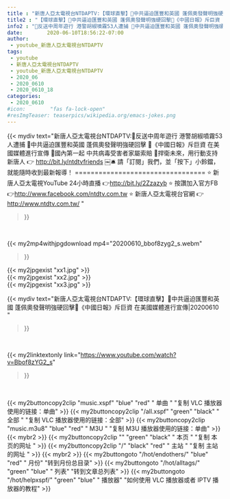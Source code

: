 ```yaml
---
title : "新唐人亞太電視台NTDAPTV:【環球直擊】🔹中共逼迫匯豐和英國 蓬佩奧發聲明強硬回擊🔹《中國日報》斥巨資 在美國媒體進行宣傳|20200610 "
title2 : "【環球直擊】🔹中共逼迫匯豐和英國 蓬佩奧發聲明強硬回擊🔹《中國日報》斥巨資 在美國媒體進行宣傳|20200610 "
info2 : "🔹反送中周年遊行 港警胡椒噴霧53人遭捕 🔹中共逼迫匯豐和英國 蓬佩奧發聲明強硬回擊 🔹《中國日報》斥巨資 在美國媒體進行宣傳 🔹國內第一起 中共病毒受害者家屬索賠  💪捍衛未來，用行動支持新唐人 👉 http://bit.ly/ntdtvfriends ￼🛎 請「訂閱」我們，並「按下」小鈴鐺，就能隨時收到最新報導！ ================================= ⭐️ 新唐人亞太電視YouTube 24小時直播 👉http://bit.ly/2Zzazyb ⭐️ 按讚加入官方FB 👉http://www.facebook.com/ntdtv.com.tw ⭐️ 新唐人亞太電視台官網 👉http://www.ntdtv.com.tw/ "
date:        2020-06-10T18:56:22-07:00
author:
 - youtube_新唐人亞太電視台NTDAPTV
tags:
 - youtube
 - 新唐人亞太電視台NTDAPTV
 - youtube_新唐人亞太電視台NTDAPTV
 - 2020_06
 - 2020_0610
 - 2020_0610_18
categories:
 - 2020_0610
#icon:        "fas fa-lock-open"
#resImgTeaser: teaserpics/wikipedia.org/emacs-jokes.png
---
```


{{< mydiv text="新唐人亞太電視台NTDAPTV:🔹反送中周年遊行 港警胡椒噴霧53人遭捕 🔹中共逼迫匯豐和英國 蓬佩奧發聲明強硬回擊 🔹《中國日報》斥巨資 在美國媒體進行宣傳 🔹國內第一起 中共病毒受害者家屬索賠  💪捍衛未來，用行動支持新唐人 👉 http://bit.ly/ntdtvfriends ￼🛎 請「訂閱」我們，並「按下」小鈴鐺，就能隨時收到最新報導！ ================================= ⭐️ 新唐人亞太電視YouTube 24小時直播 👉http://bit.ly/2Zzazyb ⭐️ 按讚加入官方FB 👉http://www.facebook.com/ntdtv.com.tw ⭐️ 新唐人亞太電視台官網 👉http://www.ntdtv.com.tw/ "
>}}
<br>


{{< my2mp4withjpgdownload mp4="20200610_bbof8zyg2_s.webm"
>}}

{{< my2jpgexist "xx1.jpg" >}}<br>
{{< my2jpgexist "xx2.jpg" >}}<br>
{{< my2jpgexist "xx3.jpg" >}}<br>



{{< mydiv text="新唐人亞太電視台NTDAPTV:【環球直擊】🔹中共逼迫匯豐和英國 蓬佩奧發聲明強硬回擊🔹《中國日報》斥巨資 在美國媒體進行宣傳|20200610 "
>}}
<br>

{{< my2linktextonly link="https://www.youtube.com/watch?v=Bbof8zYG2_s"
>}}


<br>

{{< my2buttoncopy2clip "music.xspf"        "blue"   "red"    " 单曲 "  "复制 VLC 播放器使用的链接：单曲" >}} {{< my2buttoncopy2clip "/all.xspf"         "green"  "black"  " 全部 "  "复制 VLC 播放器使用的链接：全部" >}} {{< my2buttoncopy2clip "music.m3u8"        "blue"   "red"    " M3U  "    "复制 M3U 播放器使用的链接：单曲" >}} {{< mybr2 >}} {{< my2buttoncopy2clip ""                  "green"  "black"  " 本页 "    "复制 本页的网址 " >}} {{< my2buttoncopy2clip "/"                 "black"  "red"    " 主站 "    "复制 主站的网址 " >}} {{< mybr2 >}} {{< my2buttongoto      "/hot/endothers/"   "blue"   "red"    " 月份"   "转到月份总目录" >}} {{< my2buttongoto      "/hot/alltags/"     "green"  "blue"   " 列表"   "转到文章总列表" >}} {{< my2buttongoto      "/hot/helpxspf/"    "green"  "blue"   " 播放器" "如何使用 VLC 播放器或者 IPTV 播放器的教程" >}} 
